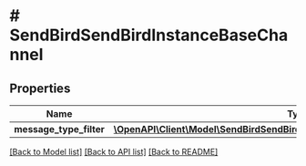 # # SendBirdSendBirdInstanceBaseChannel

## Properties

Name | Type | Description | Notes
------------ | ------------- | ------------- | -------------
**message_type_filter** | [**\OpenAPI\Client\Model\SendBirdSendBirdInstanceBaseChannelMessageTypeFilter**](SendBirdSendBirdInstanceBaseChannelMessageTypeFilter.md) |  | [optional]

[[Back to Model list]](../../README.md#models) [[Back to API list]](../../README.md#endpoints) [[Back to README]](../../README.md)
